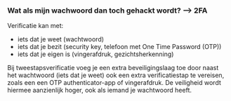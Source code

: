 ### Wat als mijn wachwoord dan toch gehackt wordt? --> 2FA

Verificatie kan met:
- iets dat je weet (wachtwoord)
- iets dat je bezit (security key, telefoon met One Time Password (OTP))
- iets dat je eigen is (vingerafdruk, gezichtsherkenning)

Bij tweestapsverificatie voeg je een extra beveiligingslaag toe door naast het wachtwoord (iets dat je weet) ook een extra verificatiestap te vereisen, zoals een een OTP authenticator-app of vingerafdruk. De veiligheid wordt hiermee aanzienlijk hoger, ook als iemand je wachtwoord heeft.
 